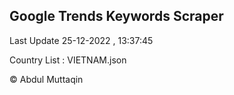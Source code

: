 

## Google Trends Keywords Scraper 
 
Last Update 25-12-2022 , 13:37:45

Country List :
VIETNAM.json



© Abdul Muttaqin 
